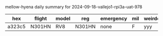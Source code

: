 mellow-hyena daily summary for 2024-09-18-vallejo1-rpi3a-uat-978

|hex|flight|model|reg|emergency|mil|weirdo|
|--|--|--|--|--|--|--|
|a323c5|N301HN|RV8|N301HN|none|F|yyy|
